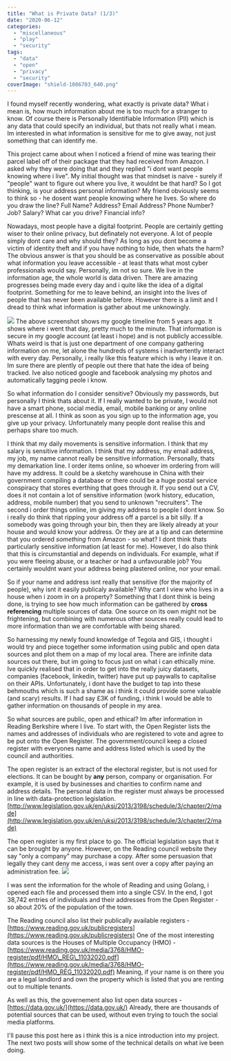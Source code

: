 ```yaml
---
title: "What is Private Data? (1/3)"
date: "2020-06-12"
categories: 
  - "miscellaneous"
  - "play"
  - "security"
tags: 
  - "data"
  - "open"
  - "privacy"
  - "security"
coverImage: "shield-1086703_640.png"
---
```


I found myself recently wondering, what exactly is private data? What i mean is, how much information about me is too much for a stranger to know. Of course there is Personally Identifiable Information (PII) which is any data that could specify an individual, but thats not really what i mean. Im interested in what information is sensitive for me to give away, not just something that can identify me.

This project came about when I noticed a friend of mine was tearing their parcel label off of their package that they had received from Amazon. I asked why they were doing that and they replied "i dont want people knowing where i live". My initial thought was that mindset is naive - surely if "people" want to figure out where you live, it wouldnt be that hard? So I got thinking, is your address personal information? My friend obviously seems to think so - he dosent want people knowing where he lives. So where do you draw the line? Full Name? Address? Email Address? Phone Number? Job? Salary? What car you drive? Financial info?

Nowadays, most people have a digital footprint. People are certainly getting wiser to their online privacy, but definately not everyone. A lot of people simply dont care and why should they? As long as you dont become a victim of identity theft and if you have nothing to hide, then whats the harm? The obvious answer is that you should be as conservative as possible about what information you leave accessible - at least thats what most cyber professionals would say. Personally, im not so sure. We live in the information age, the whole world is data driven. There are amazing progresses being made every day and i quite like the idea of a digital footprint. Something for me to leave behind, an insight into the lives of people that has never been available before. However there is a limit and I dread to think what information is gather about me unknowingly.

![](/imagesgoogle-timeline.png)
The above screenshot shows my google timeline from 5 years ago. It shows where i went that day, pretty much to the minute. That information is secure in my google account (at least i hope) and is not publicly accessible. Whats weird is that is just one department of one company gathering information on me, let alone the hundreds of systems i inadvertently interact with every day. Personally, i really like this feature which is why i leave it on. Im sure there are plently of people out there that hate the idea of being tracked. Ive also noticed google and facebook analysing my photos and automatically tagging peole i know.

So what information do I consider sensitive? Obviously my passwords, but personally I think thats about it. If I really wanted to be private, I would not have a smart phone, social media, email, mobile banking or any online prescense at all. I think as soon as you sign up to the information age, you give up your privacy. Unfortunately many people dont realise this and perhaps share too much.

I think that my daily movements is sensitive information. I think that my salary is sensitive information. I think that my address, my email address, my job, my name cannot really be sensitive information. Personally, thats my demarkation line. I order items online, so whoever im ordering from will have my address. It could be a sketchy warehouse in China with their government compiling a database or there could be a huge postal service conspiracy that stores everthing that goes through it. If you send out a CV, does it not contain a lot of sensitive information (work history, education, address, mobile number) that you send to unknown "recruiters". The second i order things online, im giving my address to people I dont know. So i really do think that ripping your address off a parcel is a bit silly. If a somebody was going through your bin, then they are likely already at your house and would know your address. Or they are at a tip and can determine that you ordered _something_ from Amazon - so what? I dont think thats particularly sensitive information (at least for me). However, I do also think that this is circumstantial and depends on individuals. For example, what if you were fleeing abuse, or a teacher or had a unfavourable job? You certainly wouldnt want your address being plastered online, nor your email.

So if your name and address isnt really that sensitive (for the majority of people), why isnt it easily publicaly available? Why cant I view who lives in a house when i zoom in on a property? Something that I dont think is being done, is trying to see how much information can be gathered by **cross referencing** multiple sources of data. One source on its own might not be frightening, but combining with numerous other sources really could lead to more information than we are comfortable with being shared.

So harnessing my newly found knowledge of Tegola and GIS, i thought i would try and piece together some information using public and open data sources and plot them on a map of my local area. There are infinite data sources out there, but im going to focus just on what i can ethically mine. Ive quickly realised that in order to get into the really juicy datasets, companies (facebook, linkedin, twitter) have put up paywalls to capitalise on their APIs. Unfortunately, i dont have the budget to tap into these behmouths which is such a shame as i think it could provide some valuable (and scary) results. If I had say £3K of funding, i think I would be able to gather information on thousands of people in my area.

So what sources are public, open and ethical? Im after information in Reading Berkshire where I live. To start with, the Open Register lists the names and addresses of individuals who are registered to vote and agree to be put onto the Open Register. The government/council keep a closed register with everyones name and address listed which is used by the council and authorities.

The open register is an extract of the electoral register, but is not used for elections. It can be bought by **any** person, company or organisation. For example, it is used by businesses and charities to confirm name and address details. The personal data in the register must always be processed in line with data-protection legislation. [http://www.legislation.gov.uk/en/uksi/2013/3198/schedule/3/chapter/2/made](http://www.legislation.gov.uk/en/uksi/2013/3198/schedule/3/chapter/2/made)

The open register is my first place to go. The official legislation says that it can be brought by anyone. However, on the Reading council website they say "only a company" may purchase a copy. After some persuasion that legally they cant deny me access, i was sent over a copy after paying an administration fee. ![](/imagesopenreg-1.png)

I was sent the information for the whole of Reading and using Golang, i opened each file and processed them into a single CSV. In the end, I got 38,742 entries of individuals and their addresses from the Open Register - so about 20% of the population of the town.

The Reading council also list their publically available registers - [https://www.reading.gov.uk/publicregisters](https://www.reading.gov.uk/publicregisters) One of the most interesting data sources is the Houses of Multiple Occupancy (HMO) - [https://www.reading.gov.uk/media/3768/HMO-register/pdf/HMO\_REG\_11032020.pdf](https://www.reading.gov.uk/media/3768/HMO-register/pdf/HMO_REG_11032020.pdf) Meaning, if your name is on there you are a legal landlord and own the property which is listed that you are renting out to multiple tenants.

As well as this, the governement also list open data sources - [https://data.gov.uk/](https://data.gov.uk/) Already, there are thousands of potential sources that can be used, without even trying to touch the social media platforms.

I'll pause this post here as i think this is a nice introduction into my project. The next two posts will show some of the technical details on what ive been doing.

